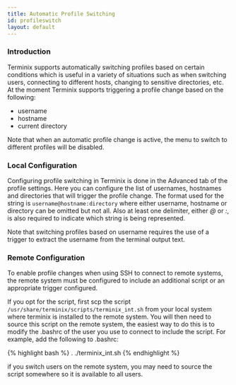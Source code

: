 ```yaml
---
title: Automatic Profile Switching
id: profileswitch
layout: default
---
```

### Introduction

Terminix supports automatically switching profiles based on certain conditions which is useful in a variety of situations such as when switching users, connecting to different hosts, changing to sensitive directories, etc. At the moment Terminix supports triggering a profile change based on the following:

* username
* hostname
* current directory

Note that when an automatic profile change is active, the menu to switch to different profiles will be disabled.

### Local Configuration

Configuring profile switching in Terminix is done in the Advanced tab of the profile settings. Here you can configure the list of usernames, hostnames and directories that will trigger the profile change. The format used for the string is ```username@hostname:directory``` where either username, hostname or directory can be omitted but not all. Also at least one delimiter, either *@* or *:*, is also required to indicate which string is being represented.

Note that switching profiles based on username requires the use of a trigger to extract the username from the terminal output text.

### Remote Configuration

To enable profile changes when using SSH to connect to remote systems, the remote system must be configured to include an additional script or an appropriate trigger configured. 

If you opt for the script, first scp the script ```/usr/share/terminix/scripts/terminix_int.sh``` from your local system where terminix is installed to the remote system. You will then need to source this script on the remote system, the easiest way to do this is to modify the .bashrc of the user you use to connect to include the script. For example, add the following to .bashrc:

{% highlight bash %}
. ./terminix_int.sh
{% endhighlight %}

if you switch users on the remote system, you may need to source the script somewhere so it is available to all users.